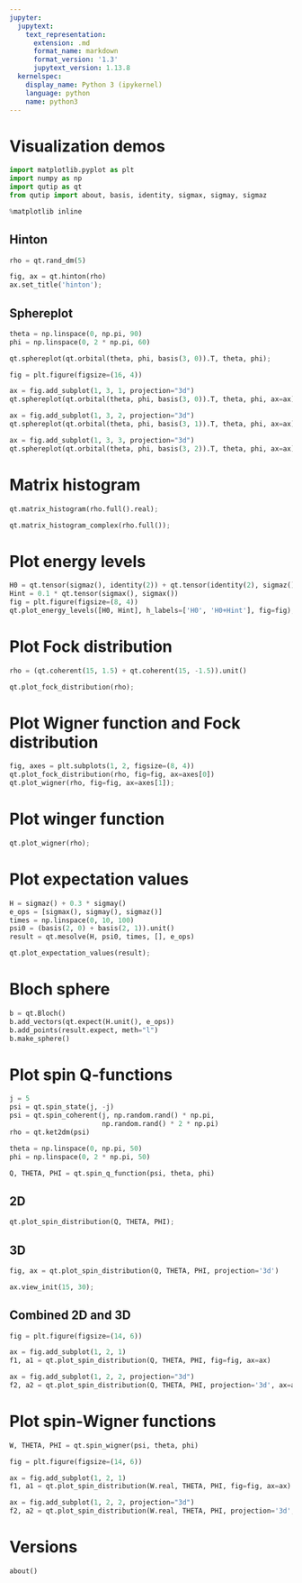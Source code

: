 ```yaml
---
jupyter:
  jupytext:
    text_representation:
      extension: .md
      format_name: markdown
      format_version: '1.3'
      jupytext_version: 1.13.8
  kernelspec:
    display_name: Python 3 (ipykernel)
    language: python
    name: python3
---
```


# Visualization demos

```python
import matplotlib.pyplot as plt
import numpy as np
import qutip as qt
from qutip import about, basis, identity, sigmax, sigmay, sigmaz

%matplotlib inline
```

## Hinton

```python
rho = qt.rand_dm(5)
```

```python
fig, ax = qt.hinton(rho)
ax.set_title('hinton');
```

## Sphereplot

```python
theta = np.linspace(0, np.pi, 90)
phi = np.linspace(0, 2 * np.pi, 60)
```

```python
qt.sphereplot(qt.orbital(theta, phi, basis(3, 0)).T, theta, phi);
```

```python
fig = plt.figure(figsize=(16, 4))

ax = fig.add_subplot(1, 3, 1, projection="3d")
qt.sphereplot(qt.orbital(theta, phi, basis(3, 0)).T, theta, phi, ax=ax)

ax = fig.add_subplot(1, 3, 2, projection="3d")
qt.sphereplot(qt.orbital(theta, phi, basis(3, 1)).T, theta, phi, ax=ax)

ax = fig.add_subplot(1, 3, 3, projection="3d")
qt.sphereplot(qt.orbital(theta, phi, basis(3, 2)).T, theta, phi, ax=ax);
```

# Matrix histogram

```python
qt.matrix_histogram(rho.full().real);
```

```python
qt.matrix_histogram_complex(rho.full());
```

# Plot energy levels

```python
H0 = qt.tensor(sigmaz(), identity(2)) + qt.tensor(identity(2), sigmaz())
Hint = 0.1 * qt.tensor(sigmax(), sigmax())
fig = plt.figure(figsize=(8, 4))
qt.plot_energy_levels([H0, Hint], h_labels=['H0', 'H0+Hint'], fig=fig);
```

# Plot Fock distribution

```python
rho = (qt.coherent(15, 1.5) + qt.coherent(15, -1.5)).unit()
```

```python
qt.plot_fock_distribution(rho);
```

# Plot Wigner function and Fock distribution

```python
fig, axes = plt.subplots(1, 2, figsize=(8, 4))
qt.plot_fock_distribution(rho, fig=fig, ax=axes[0])
qt.plot_wigner(rho, fig=fig, ax=axes[1]);
```

# Plot winger function

```python
qt.plot_wigner(rho);
```

# Plot expectation values

```python
H = sigmaz() + 0.3 * sigmay()
e_ops = [sigmax(), sigmay(), sigmaz()]
times = np.linspace(0, 10, 100)
psi0 = (basis(2, 0) + basis(2, 1)).unit()
result = qt.mesolve(H, psi0, times, [], e_ops)
```

```python
qt.plot_expectation_values(result);
```

# Bloch sphere

```python
b = qt.Bloch()
b.add_vectors(qt.expect(H.unit(), e_ops))
b.add_points(result.expect, meth="l")
b.make_sphere()
```

# Plot spin Q-functions

```python
j = 5
psi = qt.spin_state(j, -j)
psi = qt.spin_coherent(j, np.random.rand() * np.pi,
                       np.random.rand() * 2 * np.pi)
rho = qt.ket2dm(psi)
```

```python
theta = np.linspace(0, np.pi, 50)
phi = np.linspace(0, 2 * np.pi, 50)
```

```python
Q, THETA, PHI = qt.spin_q_function(psi, theta, phi)
```

## 2D

```python
qt.plot_spin_distribution(Q, THETA, PHI);
```

## 3D

```python
fig, ax = qt.plot_spin_distribution(Q, THETA, PHI, projection='3d')

ax.view_init(15, 30);
```

## Combined 2D and 3D

```python
fig = plt.figure(figsize=(14, 6))

ax = fig.add_subplot(1, 2, 1)
f1, a1 = qt.plot_spin_distribution(Q, THETA, PHI, fig=fig, ax=ax)

ax = fig.add_subplot(1, 2, 2, projection="3d")
f2, a2 = qt.plot_spin_distribution(Q, THETA, PHI, projection='3d', ax=ax);
```

# Plot spin-Wigner functions

```python
W, THETA, PHI = qt.spin_wigner(psi, theta, phi)
```

```python
fig = plt.figure(figsize=(14, 6))

ax = fig.add_subplot(1, 2, 1)
f1, a1 = qt.plot_spin_distribution(W.real, THETA, PHI, fig=fig, ax=ax)

ax = fig.add_subplot(1, 2, 2, projection="3d")
f2, a2 = qt.plot_spin_distribution(W.real, THETA, PHI, projection='3d', ax=ax);
```

# Versions

```python
about()
```
